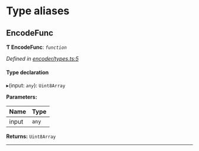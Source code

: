 

# Type aliases

<a id="encodefunc"></a>

##  EncodeFunc

**Ƭ EncodeFunc**: *`function`*

*Defined in [encoder/types.ts:5](https://github.com/polkadot-js/common/blob/3c253ec/packages/util-rlp/src/encoder/types.ts#L5)*

#### Type declaration
▸(input: *`any`*): `Uint8Array`

**Parameters:**

| Name | Type |
| ------ | ------ |
| input | `any` |

**Returns:** `Uint8Array`

___

